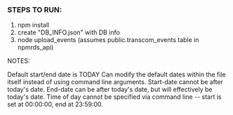 ### STEPS TO RUN:
1) npm install
2) create "DB_INFO.json" with DB info 
3) node upload_events (assumes public.transcom_events table in npmrds_api)

NOTES:

Default start/end date is TODAY
Can modify the default dates within the file itself instead of using command line arguments.
Start-date cannot be after today's date.
End-date can be after today's date, but will effectively be today's date.
Time of day cannot be specified via command line -- start is set at 00:00:00, end at 23:59:00. 